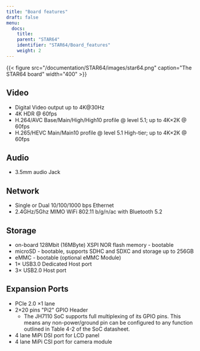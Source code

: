 ```yaml
---
title: "Board features"
draft: false
menu:
  docs:
    title:
    parent: "STAR64"
    identifier: "STAR64/Board_features"
    weight: 2
---
```


{{< figure src="/documentation/STAR64/images/star64.png" caption="The STAR64 board" width="400" >}}

## Video

* Digital Video output up to 4K@30Hz
* 4K HDR @ 60fps
* H.264/AVC Base/Main/High/High10 profile @ level 5.1; up to 4K&times;2K @ 60fps
* H.265/HEVC Main/Main10 profile @ level 5.1 High-tier; up to 4K&times;2K @ 60fps

## Audio

* 3.5mm audio Jack

## Network

* Single or Dual 10/100/1000 bps Ethernet
* 2.4GHz/5Ghz MIMO WiFi 802.11 b/g/n/ac with Bluetooth 5.2

## Storage

* on-board 128Mbit (16MByte) XSPI NOR flash memory - bootable
* microSD - bootable, supports SDHC and SDXC and storage up to 256GB
* eMMC - bootable (optional eMMC Module)
* 1&times; USB3.0 Dedicated Host port
* 3&times; USB2.0 Host port

## Expansion Ports

* PCIe 2.0 &times;1 lane
* 2&times;20 pins "Pi2" GPIO Header
  * The JH7110 SoC supports full multiplexing of its GPIO pins. This means any non-power/ground pin can be configured to any function outlined in Table 4-2 of the SoC datasheet.
* 4 lane MiPi DSI port for LCD panel
* 4 lane MiPi CSI port for camera module
